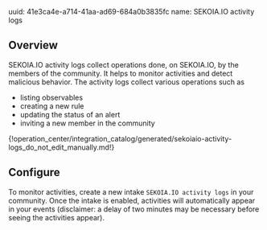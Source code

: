 uuid: 41e3ca4e-a714-41aa-ad69-684a0b3835fc
name: SEKOIA.IO activity logs

## Overview
SEKOIA.IO activity logs collect operations done, on SEKOIA.IO, by the members of the community. It helps to monitor activities and detect malicious behavior. The activity logs collect various operations such as 
- listing observables
- creating a new rule
- updating the status of an alert
- inviting a new member in the community

{!operation_center/integration_catalog/generated/sekoiaio-activity-logs_do_not_edit_manually.md!}

## Configure

To monitor activities, create a new intake `SEKOIA.IO activity logs` in your community. Once the intake is enabled, activities will automatically appear in your events (disclaimer: a delay of two minutes may be necessary before seeing the activities appear).
